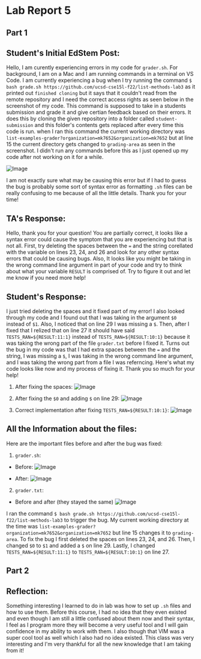 # Lab Report 5

## Part 1

## Student's Initial EdStem Post:

Hello, I am curently experiencing errors in my code for `grader.sh`. For background, I am on a Mac and I am running commands in a terminal on VS Code. I am currently experiencing a bug when I try running the command `$ bash grade.sh https://github.com/ucsd-cse15l-f22/list-methods-lab3` as it printed out `finished cloning` but it says that it couldn't read from the remote repository and I need the correct access rights as seen below in the screenshot of my code. This command is supposed to take in a students submission and grade it and give certian feedback based on their errors. It does this by cloning the given repository into a folder called `student-submission` and this folder's contents gets replaced after every time this code is run. when I ran this command the current working directory was `list-examples-grader?organization=mk7652&organization=mk7652` but at line 15 the current directory gets changed to `grading-area` as seen in the screenshot. I didn't run any commands before this as I just opened up my code after not working on it for a while. 

![Image](CSE15L_labreport5_1.2.png)

I am not exactly sure what may be causing this error but if I had to guess the bug is probably some sort of syntax error as formatting `.sh` files can be really confusing to me because of all the little details. Thank you for your time!

## TA's Response:

Hello, thank you for your question! You are partially correct, it looks like a syntax error could cause the symptom that you are experiencing but that is not all. First, try deleting the spaces between the `=` and the string corellated with the variable on lines 23, 24, and 26 and look for any other syntax errors that could be causing bugs. Also, It looks like you might be taking in the wrong command line argument in part of your code and try to think about what your variable `RESULT` is comprised of. Try to figure it out and let me know if you need more help!

## Student's Response:

I just tried deleting the spaces and it fixed part of my error! I also looked through my code and I found out that I was taking in the argument `$0` instead of `$1`. Also, I noticed that on line 29 I was missing a `$`. Then, after I fixed that I relized that on line 27 it should have said `TESTS_RAN=${RESULT:11:1}` instead of `TESTS_RAN=${RESULT:10:1}` because it was taking the wrong part of the file `grader.txt` before I fixed it. Turns out the bug in my code was that I had extra spaces between the `=` and the string, I was missing a `$`, I was taking in the wrong command line argument, and I was taking the wrong part from a file I was referncing. Here's what my code looks like now and my process of fixing it. Thank you so much for your help!

1. After fixing the spaces:
![Image](CSE15L_labreport5_1.3.png)

2. After fixing the `$0` and adding `$` on line 29:
![Image](CSE15L_labreport5_1.4.png)

3. Correct implementation after fixing `TESTS_RAN=${RESULT:10:1}`:
![Image](CSE15L_labreport5_2.png)

## All the Information about the files:

Here are the important files before and after the bug was fixed:

1. `grader.sh`:
- Before:
![Image](CSE15L_labreport5_1.2.png)

- After:
![Image](CSE15L_labreport5_2.png)

2. `grader.txt`:
- Before and after (they stayed the same)
![Image](CSE15L_labreport5_3.png)

I ran the command `$ bash grade.sh https://github.com/ucsd-cse15l-f22/list-methods-lab3` to trigger the bug. My current working directory at the time was `list-examples-grader?organization=mk7652&organization=mk7652` but line 15 changes it to `grading-area`. To fix the bug I first deleted the spaces on lines 23, 24, and 26. Then, I changed `$0` to `$1` and added a `$` on line 29. Lastly, I changed `TESTS_RAN=${RESULT:11:1}` to `TESTS_RAN=${RESULT:10:1}` on line 27. 

## Part 2

## Reflection:

Something interesting I learned to do in lab was how to set up `.sh` files and how to use them. Before this course, I had no idea that they even existed and even though I am still a little confused about them now and their syntax, I feel as I program more they will become a very useful tool and I will gain confidence in my ability to work with them. I also though that VIM was a super cool tool as well which I also had no idea existed. This class was very interesting and I'm very thankful for all the new knowledge that I am taking from it!




